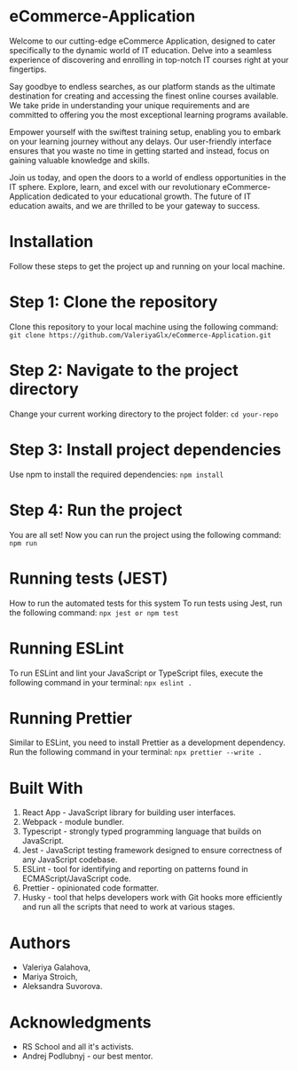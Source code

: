 # eCommerce-Application
Welcome to our cutting-edge eCommerce Application, designed to cater specifically to the
dynamic world of IT education. Delve into a seamless experience of discovering and
enrolling in top-notch IT courses right at your fingertips.

Say goodbye to endless searches, as our platform stands as the ultimate destination for
creating and accessing the finest online courses available. We take pride in understanding
your unique requirements and are committed to offering you the most exceptional learning programs available.

Empower yourself with the swiftest training setup, enabling you to embark on your learning
journey without any delays. Our user-friendly interface ensures that you waste no time in
getting started and instead, focus on gaining valuable knowledge and skills.

Join us today, and open the doors to a world of endless opportunities in the IT sphere.
Explore, learn, and excel with our revolutionary eCommerce-Application dedicated to your
educational growth. The future of IT education awaits, and we are thrilled to be your gateway
to success.

# Installation
Follow these steps to get the project up and running on your local machine.

# Step 1: Clone the repository
Clone this repository to your local machine using the following command:
`
git clone https://github.com/ValeriyaGlx/eCommerce-Application.git
`

# Step 2: Navigate to the project directory
Change your current working directory to the project folder:
`
cd your-repo
`

# Step 3: Install project dependencies
Use npm to install the required dependencies:
`
npm install
`

# Step 4: Run the project
You are all set! Now you can run the project using the following command:
`
npm run
`

# Running tests (JEST)
How to run the automated tests for this system
To run tests using Jest, run the following command:
`
npx jest or npm test
`

# Running ESLint
To run ESLint and lint your JavaScript or TypeScript files, execute the following command in your terminal:
`
npx eslint .
`

# Running Prettier
Similar to ESLint, you need to install Prettier as a development dependency. Run the following command in your terminal:
`
npx prettier --write .
`

# Built With
1. React App - JavaScript library for building user interfaces.
2. Webpack - module bundler.
3. Typescript - strongly typed programming language that builds on JavaScript.
4. Jest - JavaScript testing framework designed to ensure correctness of any JavaScript codebase.
5. ESLint - tool for identifying and reporting on patterns found in ECMAScript/JavaScript code.
6. Prettier - opinionated code formatter.
7. Husky - tool that helps developers work with Git hooks more efficiently and run all the scripts that need to work at various stages.

# Authors
* Valeriya Galahova,
* Mariya Stroich,
* Aleksandra Suvorova.

# Acknowledgments
* RS School and all it's activists.
* Andrej Podlubnyj - our best mentor. 
